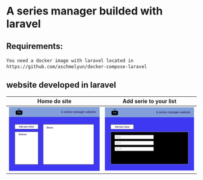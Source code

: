 # A series manager builded with laravel
## Requirements:
    You need a docker image with laravel located in https://github.com/aschmelyun/docker-compose-laravel
## website developed in laravel

Home do site             |  Add serie to your list
:-------------------------:|:-------------------------:
![Home](resources/img/Home.png)  |  ![INSERT serie](resources/img/Add-show.png)
